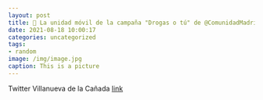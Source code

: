 ```yaml
---
layout: post
title: 🚌 La unidad móvil de la campaña "Drogas o tú" de @ComunidadMadrid vuelve a VillanuevadeLaCañada esta semana. Estará situada los...
date: 2021-08-18 10:00:17
categories: uncategorized
tags:
- random
image: /img/image.jpg
caption: This is a picture
---
```

Twitter Villanueva de la Cañada [link](https://twitter.com/AytoVDLCanada/status/1427590316773847049)
